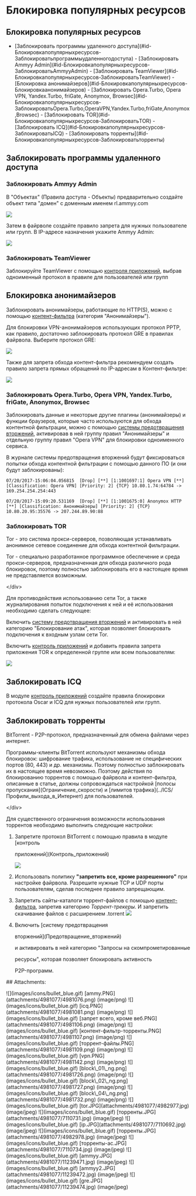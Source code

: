 # Блокировка популярных ресурсов

## Блокировка популярных ресурсов

 - \[Заблокировать программы удаленного доступа\]\(\#id-Блокировкапопулярныхресурсов-Заблокироватьпрограммыудаленногодоступа\) - \[Заблокировать Ammyy Admin\]\(\#id-Блокировкапопулярныхресурсов-ЗаблокироватьAmmyyAdmin\) - \[Заблокировать TeamViewer\]\(\#id-Блокировкапопулярныхресурсов-ЗаблокироватьTeamViewer\) - \[Блокировка анонимайзеров\]\(\#id-Блокировкапопулярныхресурсов-Блокировкаанонимайзеров\) - \[Заблокировать Opera.Turbo, Opera VPN, Yandex.Turbo, friGate, Anonymox, Browsec\]\(\#id-Блокировкапопулярныхресурсов-ЗаблокироватьOpera.Turbo,OperaVPN,Yandex.Turbo,friGate,Anonymox,Browsec\) - \[Заблокировать TOR\]\(\#id-Блокировкапопулярныхресурсов-ЗаблокироватьTOR\) - \[Заблокировать ICQ\]\(\#id-Блокировкапопулярныхресурсов-ЗаблокироватьICQ\) - \[Заблокировать торренты\]\(\#id-Блокировкапопулярныхресурсов-Заблокироватьторренты\)

## Заблокировать программы удаленного доступа

### Заблокировать Ammyy Admin

В "Объектах" \(Правила доступа - Объекты\) предварительно создайте объект типа "домен" с доменным именем rl.ammyy.com

![](../.gitbook/assets/11239471.jpg)

Затем в файрволе создайте правило запрета для нужных пользователе или групп. В IP-адресе назначения укажите Ammyy Admin:

![](../.gitbook/assets/11239472.jpg)

### Заблокировать TeamViewer

Заблокируйте TeamViewer с помощью [контроля приложений](https://github.com/ideco-team/docsUTM/tree/54be5c28981601375569bdca6ef75ead87808b16/Контроль_приложений/README.md), выбрав одноименный протокол в правиле для пользователей или групп

## Блокировка анонимайзеров

Заблокировать анонимайзеры, работающие по HTTP\(S\), можно с помощью [контент-фильтра](https://github.com/ideco-team/docsUTM/tree/54be5c28981601375569bdca6ef75ead87808b16/Контент-фильтр/README.md) \(категория "Анонимайзеры"\).

Для блокировки VPN-анонимайзеров использующих протокол PPTP, как правило, достаточно заблокировать протокол GRE в правилах файрвола. Выберите протокол GRE:

![](../.gitbook/assets/11239474.jpg)

Также для запрета обхода контент-фильтра рекомендуем создать правило запрета прямых обращений по IP-адресам в Контент-фильтре:

![](../.gitbook/assets/7110692.jpg)

### Заблокировать Opera.Turbo, Opera VPN, Yandex.Turbo, friGate, Anonymox, Browsec

Заблокировать данные и некоторые другие плагины \(анонимайзеры\) и функции браузеров, которые часто используются для обхода контентной фильтрации, можно с помощью [системы предотвращения вторжений](https://github.com/ideco-team/docsUTM/tree/54be5c28981601375569bdca6ef75ead87808b16/Предотвращение_вторжений/README.md), активировав в ней группу правил "Анонимайзеры" и отдельную группу правил "Opera VPN" для блокировки одноименного сервиса.

В журнале системы предотвращения вторжений будут фиксироваться попытки обхода контентной фильтрации с помощью данного ПО \(и они будут заблокированы\):

```text
07/20/2017-15:06:04.056815  [Drop] [**] [1:1001697:1] Opera VPN [**] [Classification: Opera VPN] [Priority: 2] {TCP} 10.80.1.74:64784 -> 169.254.254.254:443

07/20/2017-15:09:20.531169  [Drop] [**] [1:1001675:0] Anonymox HTTP [**] [Classification: Анонимайзеры] [Priority: 2] {TCP} 10.80.20.95:35576 -> 207.244.89.90:88
```

### Заблокировать TOR

Tor - это система прокси-серверов, позволяющая устанавливать анонимное сетевое соединение для обхода контентной фильтрации.

 Tor - специально разработанное программное обеспечение и среда прокси-серверов, предназначенная для обхода различного рода блокировок, поэтому полностью заблокировать его в настоящее время не представляется возможным.

&lt;/div&gt;

Для противодействия использованию сети Tor, а также журналирования попыток подключения к ней и её использования необходимо сделать следующее:

Включить [систему предотвращения вторжений](https://github.com/ideco-team/docsUTM/tree/54be5c28981601375569bdca6ef75ead87808b16/Предотвращение_вторжений/README.md) и активировать в ней категорию "Блокирование атак", которая позволяет блокировать подключения к входным узлам сети Tor.

Включить [контроль приложений](https://github.com/ideco-team/docsUTM/tree/54be5c28981601375569bdca6ef75ead87808b16/Контроль_приложений/README.md) и добавить правила запрета приложения TOR к определенной группе или всем пользователям:

![](../.gitbook/assets/4982977.jpg)

## Заблокировать ICQ

В модуле [контроль приложений](https://github.com/ideco-team/docsUTM/tree/54be5c28981601375569bdca6ef75ead87808b16/Контроль_приложений/README.md) создайте правила блокировки протокола Oscar и ICQ для нужных пользователей или групп.

## Заблокировать торренты

BitTorrent - P2P-протокол, предназначенный для обмена файлами через интернет.

 Программы-клиенты BitTorrent используют механизмы обхода блокировок: шифрование трафика, использование не специфических портов \(80, 443\) и др. механизмы. Поэтому полностью заблокировать их в настоящее время невозможно. Поэтому действия по блокированию торрентов с помощью файрвола и контент-фильтра, описанные в статье, должны сопровождаться настройкой \[полосы пропускания\]\(Ограничение\_скорости\) и \[лимитов трафика\]\(../ICS/Профили\_выхода\_в\_Интернет\) для пользователей.

&lt;/div&gt;

Для существенного ограничения возможности использования торрентов необходимо выполнить следующие настройки:

1. Запретите протокол BitTorrent с помощью правила в модуле \[контроль

   приложений\]\(Контроль\_приложений\)  

   ![](../.gitbook/assets/7110734.jpg)

2. Использовать политику **"запретить все, кроме разрешенного"** при настройке файрвола. Разрешите нужные TCP и UDP порты пользователям, сделав последнее правило запрещающим.
3. Запретить сайты-каталоги торрент-файлов с помощью [контент-фильтра](https://github.com/ideco-team/docsUTM/tree/54be5c28981601375569bdca6ef75ead87808b16/Контент-фильтр/README.md), запретив категорию _Торрент-трекеры_. И запретить скачивание файлов с расширением .torrent ![](../.gitbook/assets/4982978.jpg)
4. Включить \[систему предотвращения

   вторжений\]\(Предотвращение\_вторжений\)

   и активировать в ней категорию "Запросы на скомпрометированные

   ресурсы", которая позволяет блокировать активность

   P2P-программ.

 \#\# Attachments:

 !\[\]\(images/icons/bullet\_blue.gif\) \[ammy.PNG\]\(attachments/4981077/4981076.png\) \(image/png\) !\[\]\(images/icons/bullet\_blue.gif\) \[icq.PNG\]\(attachments/4981077/4981081.png\) \(image/png\) !\[\]\(images/icons/bullet\_blue.gif\) \[запрет всего, кроме веб.PNG\]\(attachments/4981077/4981106.png\) \(image/png\) !\[\]\(images/icons/bullet\_blue.gif\) \[контент-фильтр-торренты.PNG\]\(attachments/4981077/4981107.png\) \(image/png\) !\[\]\(images/icons/bullet\_blue.gif\) \[торрент-файлы.PNG\]\(attachments/4981077/4981109.png\) \(image/png\) !\[\]\(images/icons/bullet\_blue.gif\) \[vpn.PNG\]\(attachments/4981077/4981142.png\) \(image/png\) !\[\]\(images/icons/bullet\_blue.gif\) \[block\\_01\\_ng.png\]\(attachments/4981077/4981726.png\) \(image/png\) !\[\]\(images/icons/bullet\_blue.gif\) \[block\\_02\\_ng.png\]\(attachments/4981077/4981727.png\) \(image/png\) !\[\]\(images/icons/bullet\_blue.gif\) \[block\\_04\\_ng.png\]\(attachments/4981077/4981732.png\) \(image/png\) !\[\]\(images/icons/bullet\_blue.gif\) \[tor.JPG\]\(attachments/4981077/4982977.jpg\) \(image/jpeg\) !\[\]\(images/icons/bullet\_blue.gif\) \[торренты.JPG\]\(attachments/4981077/7110731.jpg\) \(image/jpeg\) !\[\]\(images/icons/bullet\_blue.gif\) \[ip.JPG\]\(attachments/4981077/7110692.jpg\) \(image/jpeg\) !\[\]\(images/icons/bullet\_blue.gif\) \[торренты.JPG\]\(attachments/4981077/4982978.jpg\) \(image/jpeg\) !\[\]\(images/icons/bullet\_blue.gif\) \[торренты-ac.JPG\]\(attachments/4981077/7110734.jpg\) \(image/jpeg\) !\[\]\(images/icons/bullet\_blue.gif\) \[ammyy.JPG\]\(attachments/4981077/11239471.jpg\) \(image/jpeg\) !\[\]\(images/icons/bullet\_blue.gif\) \[ammyy2.JPG\]\(attachments/4981077/11239472.jpg\) \(image/jpeg\) !\[\]\(images/icons/bullet\_blue.gif\) \[gre.JPG\]\(attachments/4981077/11239474.jpg\) \(image/jpeg\)

